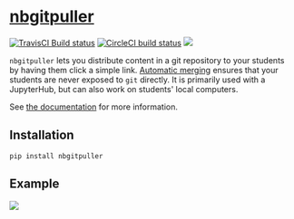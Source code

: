 # [nbgitpuller](https://github.com/jupyterhub/nbgitpuller)

[![TravisCI Build status](https://img.shields.io/travis/com/jupyterhub/nbgitpuller?logo=travis)](https://travis-ci.com/jupyterhub/nbgitpuller)
[![CircleCI build status](https://img.shields.io/circleci/build/github/jupyterhub/nbgitpuller?logo=circleci)](https://circleci.com/gh/jupyterhub/nbgitpuller)
[![](https://img.shields.io/pypi/v/nbgitpuller.svg?logo=pypi)](https://pypi.python.org/pypi/nbgitpuller)

`nbgitpuller` lets you distribute content in a git repository to your students
by having them click a simple link. [Automatic
merging](https://jupyterhub.github.io/nbgitpuller/topic/automatic-merging.html)
ensures that your students are never exposed to `git` directly. It is primarily
used with a JupyterHub, but can also work on students' local computers.

See [the documentation](https://jupyterhub.github.io/nbgitpuller) for more
information.

## Installation

```shell
pip install nbgitpuller
```

## Example

![](https://raw.githubusercontent.com/jupyterhub/nbgitpuller/v0.8.0/docs/_static/nbpuller.gif)
